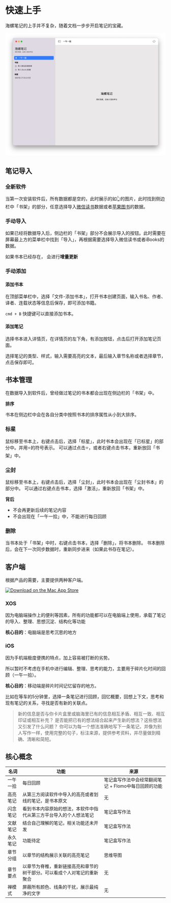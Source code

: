 # 快速上手
海螺笔记的上手并不复杂，随着文档一步步开启笔记的宝藏。

![](/images/app/20220811183628.png)

## 笔记导入
### 全新软件
当第一次安装软件后，所有数据都是空的，此时展示的如👆的图片，此时找到侧边栏中「书架」的部分，任意选择导入[微信读书](/import/weread)数据或者[苹果图书](/import)的数据。


### 手动导入
如果已经将数据导入后，侧边栏的「书架」部分不会展示导入的按钮。此时需要在屏幕最上方的菜单栏中找到「导入」，再根据需要选择导入微信读书或者iBooks的数据。

如果书本已经存在， 会进行**增量更新**

### 手动添加
#### 添加书本
在顶部菜单栏中，选择「文件-添加书本」，打开书本创建页面，输入书名、作者、译者、连载状态等信息后保存，即可添加书籍。

`cmd + B` 快捷键可以直接添加书本。

#### 添加笔记
选择书本进入详情页，在详情页的左下角，有添加按钮，点击后打开添加笔记页面。

选择笔记的类型、样式，输入需要高亮的文本，最后输入章节名称或者选择章节，点击保存即可。

## 书本管理
在数据导入到软件后，曾经做过笔记的书本都会出现在侧边栏的「书架」中。

**排序**

书本在侧边栏中会在各自分类中按照书本的排序属性从小到大排序。

### 标星
鼠标移至书本上，右键点击后，选择「标星」，此时书本会出现在「已标星」的部分中。并用⭐️的符号表示。
可以通过点击⭐️，或者右键点击书本，重新放回「书架」中。

### 尘封
鼠标移至书本上，右键点击后，选择「尘封」，此时书本会出现在「尘封书本」的部分中。
可以通过右键点击书本，选择「激活」，重新放回「书架」中。

**背后**
- 不会再更新后续的笔记内容
- 不会出现在「一午一拾」中，不能进行每日回顾

### 删除
当书本处于「书架」中时，右键点击书本，选择「删除」，将书本删除。
书本删除后，会在下一次同步数据时，重新同步进来（如果此书存在笔记）。

## 客户端
根据产品的需要，主要提供两种客户端。

[![Download on the Mac App Store](https://highlights.ink/images/download/Download_on_the_App_Store_Badge_US-UK_RGB_blk_092917.svg)](https://apps.apple.com/cn/app/id1638167076)

### XOS
因为电脑端操作上的便利等因素，所有的功能都可以在电脑端上使用，承载了笔记的导入、整理、思想沉淀、结构化等功能

**核心目的**：电脑端是思考沉思的地方

### iOS
因为手机端极度便携的特点，加上容易被打断的劣势。

所以暂时不考虑在手机中进行编辑、整理、思考的能力，主要用于碎片化时间的回顾（一午一拾）。

**核心目的**：移动端是碎片时间记忆留存的地方。

比如在等车的5分钟里，选择一条笔记进行回顾，回忆概要，回想上下文，思考和现有笔记的关系，寻找是否有新的关联点。
> 新的信息是否与你卡片盒里或脑海里已有的信息相互矛盾、相互一致、相互印证或相互补充？
> 是否能把已有的想法结合起来产生新的想法？这些想法又引发了什么问题？
> 你可以为每一个想法准确地写下一条笔记，并像为别人写作一样，使用完整的句子，标注来源，提供参考资料，并尽量做到精确、清晰和简短。

## 核心概念

| 名词 | 功能 | 来源 |
| -- | -- | -- |
| 一午一拾 | 每日回顾 | 笔记盒写作法中会经常翻阅笔记 + Flomo中每日回顾的功能 |
| 高亮笔记 | 从第三方阅读软件中导入的高亮或者划线的笔记，是书本原文 | 无 |
| 闪念笔记 | 看到书本内容原始的想法，本软件中指代从第三方平台导入的个人想法笔记 | 笔记盒写作法 | 
| 文献笔记 | 结合自己理解的笔记，相关功能还未开发 | 笔记盒写作法 | 
| 永久笔记 | 功能待定 | 笔记盒写作法 | 
| 章节分组 | 以章节的结构展示关联的高亮笔记 | 思维导图 |
| 章节要点 | 以章节为脊椎，重新链接高亮和章节的树干部分。可以看成个人对笔记的重新聚合 | 无 |
| 禅模式 | 屏蔽所有颜色、线条的干扰，展示最纯净的文字 | 无 |